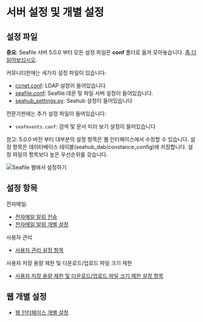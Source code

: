# 서버 설정 및 개별 설정

## 설정 파일

**중요**: Seafile 서버 5.0.0 부터 모든 설정 파일은 **conf** 폴더로 옮겨 모아놓습니다. [좀 더 읽어보십시오](../deploy/new_directory_layout_5_0_0.md).

커뮤니티판에는 세가지 설정 파일이 있습니다:

- [ccnet.conf](ccnet-conf.md): LDAP 설정이 들어있습니다
- [seafile.conf](seafile-conf.md): Seafile 데몬 및 파일 서버 설정이 들어있습니다.
- [seahub_settings.py](seahub_settings_py.md): Seahub 설정이 들어있습니다

전문가판에는 추가 설정 파일이 들어있습니다:

- `seafevents.conf`: 검색 및 문서 미리 보기 설정이 들어있습니다

참고: 5.0.0 버전 부터 대부분의 설정 항목은 웹 인터페이스에서 수정할 수 있습니다. 설정 항목은 데이터베이스 테이블(seahub_dab/constance_config)에 저장합니다. 설정 파일의 항목보다 높은 우선순위를 갖습니다.

![Seafile 웹에서 설정하기](../images/seafile-server-config.png)

## 설정 항목

전자메일:

* [전자메일 알림 전송](sending_email.md)
* [전자메일 알림 개별 설정](customize_email_notifications.md)

사용자 관리

* [사용자 관리 설정 항목](user_options.md)

사용자 저장 용량 제한 및 다운로드/업로드 파일 크기 제한

* [사용자 저장 용량 제한 및 다운로드/업로드 파일 크기 제한 설정 항목](quota_and_size_options.md)

## 웹 개별 설정

* [웹 인터페이스 개별 설정](seahub_customization.md)

